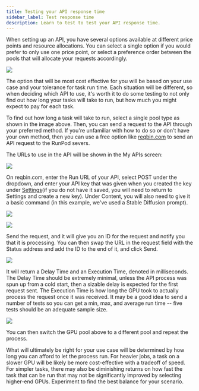 ```yaml
---
title: Testing your API response time
sidebar_label: Test response time
description: Learn to test to test your API response time.
---
```


When setting up an API, you have several options available at different price points and resource allocations. You can select a single option if you would prefer to only use one price point, or select a preference order between the pools that will allocate your requests accordingly.

![](https://files.readme.io/742bf51-image.png)

The option that will be most cost effective for you will be based on your use case and your tolerance for task run time. Each situation will be different, so when deciding which API to use, it's worth it to do some testing to not only find out how long your tasks will take to run, but how much you might expect to pay for each task.

To find out how long a task will take to run, select a single pool type as shown in the image above. Then, you can send a request to the API through your preferred method. If you're unfamiliar with how to do so or don't have your own method, then you can use a free option like [reqbin.com](https://reqbin.com/) to send an API request to the RunPod severs.

The URLs to use in the API will be shown in the My APIs screen:

![](https://files.readme.io/0d8dd86-image.png)

On reqbin.com, enter the Run URL of your API, select POST under the dropdown, and enter your API key that was given when you created the key under [Settings](https://www.runpod.io/console/serverless/user/settings)(if you do not have it saved, you will need to return to Settings and create a new key). Under Content, you will also need to give it a basic command (in this example, we've used a Stable Diffusion prompt).

![](https://files.readme.io/a9b9cf3-image.png)

![](https://files.readme.io/7744b62-image.png)

Send the request, and it will give you an ID for the request and notify you that it is processing. You can then swap the URL in the request field with the Status address and add the ID to the end of it, and click Send.

![](https://files.readme.io/325f2bc-image.png)

It will return a Delay Time and an Execution Time, denoted in milliseconds. The Delay Time should be extremely minimal, unless the API process was spun up from a cold start, then a sizable delay is expected for the first request sent. The Execution Time is how long the GPU took to actually process the request once it was received. It may be a good idea to send a number of tests so you can get a min, max, and average run time -- five tests should be an adequate sample size.

![](https://files.readme.io/1608d44-image.png)

You can then switch the GPU pool above to a different pool and repeat the process.

What will ultimately be right for your use case will be determined by how long you can afford to let the process run. For heavier jobs, a task on a slower GPU will be likely be more cost-effective with a tradeoff of speed. For simpler tasks, there may also be diminishing returns on how fast the task that can be run that may not be significantly improved by selecting higher-end GPUs. Experiment to find the best balance for your scenario.
